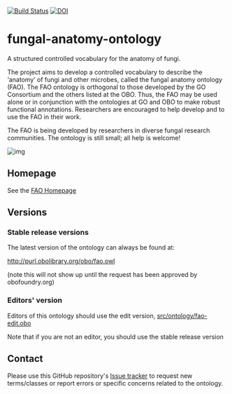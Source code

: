 [![Build Status](https://travis-ci.org/obophenotype/fungal-anatomy-ontology.svg?branch=master)](https://travis-ci.org/obophenotype/fungal-anatomy-ontology)
[![DOI](https://zenodo.org/badge/13996/obophenotype/fungal-anatomy-ontology.svg)](https://zenodo.org/badge/latestdoi/13996/obophenotype/fungal-anatomy-ontology)

# fungal-anatomy-ontology

A structured controlled vocabulary for the anatomy of fungi.

The project aims to develop a controlled vocabulary to describe the ‘anatomy’ of fungi and other microbes, called the fungal anatomy ontology (FAO). The FAO ontology is orthogonal to those developed by the GO Consortium and the others listed at the OBO. Thus, the FAO may be used alone or in conjunction with the ontologies at GO and OBO to make robust functional annotations. Researchers are encouraged to help develop and to use the FAO in their work.

The FAO is being developed by researchers in diverse fungal research communities. The ontology is still small; all help is welcome!

![img](http://www.yeastgenome.org/images/fao.color.png)

## Homepage

See the [FAO Homepage](http://www.yeastgenome.org/fungi/fungal_anatomy_ontology/index.html)

## Versions

### Stable release versions

The latest version of the ontology can always be found at:

http://purl.obolibrary.org/obo/fao.owl

(note this will not show up until the request has been approved by obofoundry.org)

### Editors' version

Editors of this ontology should use the edit version, [src/ontology/fao-edit.obo](src/ontology/fao-edit.obo)

Note that if you are not an editor, you should use the stable release version

## Contact
Please use this GitHub repository's [Issue tracker](https://github.com/obophenotype/fungal-anatomy-ontology/issues) to request new terms/classes or report errors or specific concerns related to the ontology.


